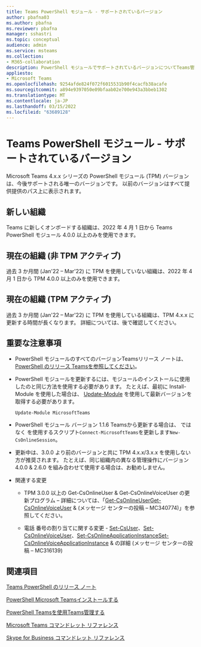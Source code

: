 ```yaml
---
title: Teams PowerShell モジュール - サポートされているバージョン
author: pbafna03
ms.author: pbafna
ms.reviewer: pbafna
manager: sshastri
ms.topic: conceptual
audience: admin
ms.service: msteams
ms.collection:
- M365-collaboration
description: PowerShell モジュールでサポートされているバージョンについてTeams管理に使用される PowerShell モジュールMicrosoft Teams。
appliesto:
- Microsoft Teams
ms.openlocfilehash: 9254afde824f072f6015531b90f4cacfb38acafe
ms.sourcegitcommit: a894e9397050e09bfaab02e700e943a3bbeb1302
ms.translationtype: MT
ms.contentlocale: ja-JP
ms.lasthandoff: 03/15/2022
ms.locfileid: "63689128"
---
```

# <a name="teams-powershell-module---supported-versions"></a>Teams PowerShell モジュール - サポートされているバージョン

Microsoft Teams 4.x.x シリーズの PowerShell モジュール (TPM) バージョンは、今後サポートされる唯一のバージョンです。 以前のバージョンはすべて提供提供のパス上に表示されます。



## <a name="new-organizations"></a>新しい組織

Teams に新しくオンボードする組織は、2022 年 4 月 1 日から Teams PowerShell モジュール 4.0.0 以上のみを使用できます。



## <a name="current-organizations-non-tpm-active"></a>現在の組織 (非 TPM アクティブ)

過去 3 か月間 (Jan'22 – Mar'22) に TPM を使用していない組織は、2022 年 4 月 1 日から TPM 4.0.0 以上のみを使用できます。



## <a name="current-organizations-tpm-active"></a>現在の組織 (TPM アクティブ)

過去 3 か月間 (Jan'22 – Mar'22) に TPM を使用している組織は、TPM 4.x.x に更新する時間が長くなります。 詳細については、後で確認してください。



## <a name="important-notes"></a>重要な注意事項

- PowerShell モジュールのすべてのバージョンTeamsリリース ノートは、[PowerShell のリリース Teamsを参照してください](teams-powershell-release-notes.md)。

- PowerShell モジュールを更新するには、モジュールのインストールに使用したのと同じ方法を使用する必要があります。 たとえば、最初に Install-Module を使用した場合は、 [Update-Module](/powershell/module/powershellget/update-module) を使用して最新バージョンを取得する必要があります。  

  ```powershell
  Update-Module MicrosoftTeams
  ```

-   PowerShell モジュール バージョン 1.1.6 Teamsから更新する場合は、 ではなく を使用するスクリプト`Connect-MicrosoftTeams`を更新します`New-CsOnlineSession`。

-   更新中は、3.0.0 より前のバージョンと共に TPM 4.x.x/3.x.x を使用しない方が推奨されます。 たとえば、同じ組織内の異なる管理操作にバージョン 4.0.0 & 2.6.0 を組み合わせて使用する場合は、お勧めしません。 

- 関連する変更
  * TPM 3.0.0 以上の Get-CsOnlineUser & Get-CsOnlineVoiceUser の更新プログラム – 詳細については、「[Get-CsOnlineUserGet-CsOnlineVoiceUser](/powershell/module/skype/get-csonlineuser) &  (メッセージ センターの投稿 – MC340774)」を参照してください。[](/powershell/module/skype/get-csonlinevoiceuser)

  * 電話 番号の割り当てに関する変更 - [Set-CsUser](/powershell/module/skype/set-csuser)、[Set-CsOnlineVoiceUser](/powershell/module/skype/set-csonlinevoiceuser)、[Set-CsOnlineApplicationInstanceSet-CsOnlineVoiceApplicationInstance](/powershell/module/skype/set-csonlineapplicationinstance) &  の詳細 (メッセージ センターの投稿 – MC316139)[](/powershell/module/skype/set-csonlinevoiceapplicationinstance)



## <a name="related-topics"></a>関連項目

[Teams PowerShell のリリース ノート](teams-powershell-release-notes.md)

[PowerShell Microsoft Teamsインストールする](teams-powershell-install.md)

[PowerShell Teamsを使用Teams管理する](teams-powershell-managing-teams.md)

[Microsoft Teams コマンドレット リファレンス](/powershell/module/teams) 

[Skype for Business コマンドレット リファレンス](/powershell/module/skype) 
